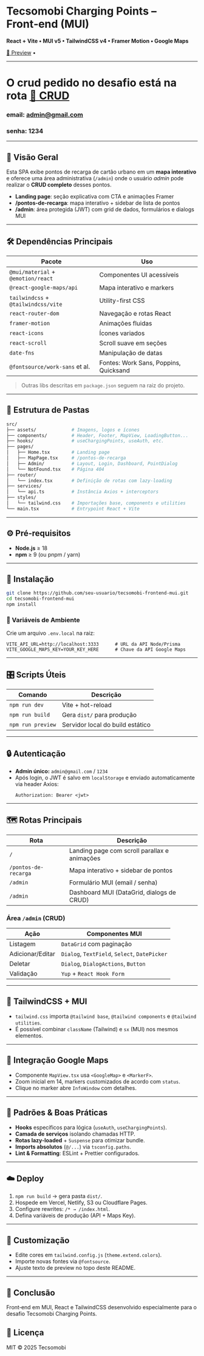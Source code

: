# Tecsomobi Charging Points – Front‑end (MUI)

**React + Vite • MUI v5 • TailwindCSS v4 • Framer Motion • Google Maps**

[🔗 Preview](https://mui-react-tecsomobi.vercel.app/) •

---

# O crud pedido no desafio está na rota [🔗 CRUD](https://mui-react-tecsomobi.vercel.app/admin)
### email: admin@gmail.com
### senha: 1234

---

## 📌 Visão Geral
Esta SPA exibe pontos de recarga de cartão urbano em um **mapa interativo** e oferece uma área administrativa (`/admin`) onde o usuário _admin_ pode realizar o **CRUD completo** desses pontos.

- **Landing page**: seção explicativa com CTA e animações Framer
- **/pontos-de-recarga**: mapa interativo + sidebar de lista de pontos
- **/admin**: área protegida (JWT) com grid de dados, formulários e dialogs MUI

---

## 🛠️ Dependências Principais
| Pacote                               | Uso                                   |
|--------------------------------------|---------------------------------------|
| `@mui/material` + `@emotion/react`   | Componentes UI acessíveis             |
| `@react-google-maps/api`             | Mapa interativo e markers             |
| `tailwindcss` + `@tailwindcss/vite`  | Utility-first CSS                     |
| `react-router-dom`                   | Navegação e rotas React               |
| `framer-motion`                      | Animações fluidas                     |
| `react-icons`                        | Ícones variados                       |
| `react-scroll`                       | Scroll suave em seções                |
| `date-fns`                           | Manipulação de datas                  |
| `@fontsource/work-sans` et al.      | Fontes: Work Sans, Poppins, Quicksand |

> Outras libs descritas em `package.json` seguem na raiz do projeto.

---

## 📁 Estrutura de Pastas
```bash
src/
├── assets/             # Imagens, logos e ícones
├── components/         # Header, Footer, MapView, LoadingButton...
├── hooks/              # useChargingPoints, useAuth, etc.
├── pages/
│   ├── Home.tsx        # Landing page
│   ├── MapPage.tsx     # /pontos-de-recarga
│   ├── Admin/          # Layout, Login, Dashboard, PointDialog
│   └── NotFound.tsx    # Página 404
├── router/
│   └── index.tsx       # Definição de rotas com lazy-loading
├── services/
│   └── api.ts          # Instância Axios + interceptors
├── styles/
│   └── tailwind.css    # Importações base, components e utilities
└── main.tsx            # Entrypoint React + Vite
```

---

## ⚙️ Pré‑requisitos
- **Node.js** ≥ 18
- **npm** ≥ 9 (ou pnpm / yarn)

---

## 🚀 Instalação
```bash
git clone https://github.com/seu-usuario/tecsomobi-frontend-mui.git
cd tecsomobi-frontend-mui
npm install
```

### 🔧 Variáveis de Ambiente
Crie um arquivo `.env.local` na raiz:
```env
VITE_API_URL=http://localhost:3333      # URL da API Node/Prisma
VITE_GOOGLE_MAPS_KEY=YOUR_KEY_HERE      # Chave da API Google Maps
```

---

## 🎛️ Scripts Úteis
| Comando             | Descrição                         |
|---------------------|-----------------------------------|
| `npm run dev`       | Vite + hot-reload                 |
| `npm run build`     | Gera `dist/` para produção        |
| `npm run preview`   | Servidor local do build estático  |

---

## 🔒 Autenticação
- **Admin único:** `admin@gmail.com` / `1234`
- Após login, o JWT é salvo em `localStorage` e enviado automaticamente via header Axios:
  ```http
  Authorization: Bearer <jwt>
  ```

---

## 🗺️ Rotas Principais
| Rota                         | Descrição                                      |
|------------------------------|------------------------------------------------|
| `/`                          | Landing page com scroll parallax e animações   |
| `/pontos-de-recarga`         | Mapa interativo + sidebar de pontos            |
| `/admin`                     | Formulário MUI (email / senha)                 |
| `/admin`                     | Dashboard MUI (DataGrid, dialogs de CRUD)      |

### Área `/admin` (CRUD)
| Ação             | Componentes MUI                                |
|------------------|-----------------------------------------------|
| Listagem         | `DataGrid` com paginação                      |
| Adicionar/Editar | `Dialog`, `TextField`, `Select`, `DatePicker`|
| Deletar          | `Dialog`, `DialogActions`, `Button`          |
| Validação        | `Yup` + `React Hook Form`                     |

---

## 🎨 TailwindCSS + MUI
- `tailwind.css` importa `@tailwind base`, `@tailwind components` e `@tailwind utilities`.
- É possível combinar `className` (Tailwind) e `sx` (MUI) nos mesmos elementos.

---

## 📍 Integração Google Maps
- Componente `MapView.tsx` usa `<GoogleMap>` e `<MarkerF>`.
- Zoom inicial em 14, markers customizados de acordo com `status`.
- Clique no marker abre `InfoWindow` com detalhes.

---

## 🔧 Padrões & Boas Práticas
- **Hooks** específicos para lógica (`useAuth`, `useChargingPoints`).
- **Camada de serviços** isolando chamadas HTTP.
- **Rotas lazy-loaded** + `Suspense` para otimizar bundle.
- **Imports absolutos** (`@/...`) via `tsconfig.paths`.
- **Lint & Formatting**: ESLint + Prettier configurados.

---

## ☁️ Deploy
1. `npm run build` → gera pasta `dist/`.
2. Hospede em Vercel, Netlify, S3 ou Cloudflare Pages.
3. Configure rewrites: `/* → /index.html`.
4. Defina variáveis de produção (API + Maps Key).

---

## 🔄 Customização
- Edite cores em `tailwind.config.js` (`theme.extend.colors`).
- Importe novas fontes via `@fontsource`.
- Ajuste texto de preview no topo deste README.

---

## 🎉 Conclusão

Front‑end em MUI, React e TailwindCSS desenvolvido especialmente para o desafio Tecsomobi Charging Points.

## 📜 Licença
MIT © 2025 Tecsomobi

